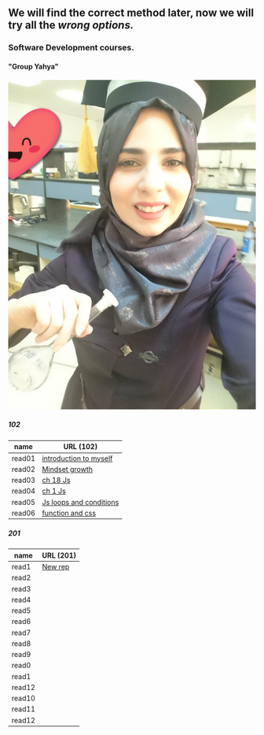 
## We will find the correct method later, now we will try all the ***wrong options.***
### Software Development courses.          
####  "Group Yahya"
<span style="display:block;text-align:center" width="600">![Test Automation](11.jpg)</span>

##### 102
name   | URL (102)                                                   
------ | -----                                                       
read01 |[introduction to myself](1.md)                               
read02 |[Mindset growth](22.md)                                      
read03 |[ch 18 Js](3.md)                                             
read04 |[ch 1 Js](4.md)                                              
read05 |[Js loops and conditions](55.md)                             
read06 |[function and css](06read.md)                                

##### 201 

name   | URL (201)                                                   
------ | -----                                                       
read1  |[New rep](.md)                               
read2  |[](.md)                                      
read3  |[](.md)                                             
read4  |[](.md)                                              
read5  |[](.md)                             
read6  |[](.md) 
read7  |[](.md)                               
read8  |[](.md)                                      
read9  |[](.md)                                             
read0  |[](.md)                                              
read1  |[](.md)                             
read12 |[](.md)
read10 |[](.md)                                              
read11 |[](.md)                             
read12 |[](.md)

